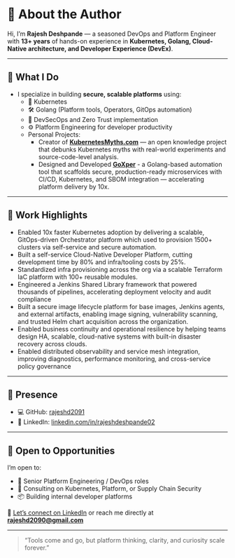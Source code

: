 # 👋 About the Author

Hi, I’m **Rajesh Deshpande** — a seasoned DevOps and Platform Engineer with **13+ years** of hands-on experience in **Kubernetes, Golang, Cloud-Native architecture, and Developer Experience (DevEx)**.

---

## 🎯 What I Do

- I specialize in building **secure, scalable platforms** using:
  - 🐳 Kubernetes
  - 🛠️ Golang (Platform tools, Operators, GitOps automation)
  - 🔐 DevSecOps and Zero Trust implementation
  - ⚙️ Platform Engineering for developer productivity
  - Personal Projects:
    - Creator of **[KubernetesMyths.com](https://kubernetesmyths.com/)** — an open knowledge project that debunks Kubernetes myths with real-world experiments and source-code-level analysis.
    - Designed and Developed **[GoXper](https://go.techxper.in/)** - a Golang-based automation tool that scaffolds secure, production-ready microservices with CI/CD, Kubernetes, and SBOM integration — accelerating platform delivery by 10x.

---

## 💼 Work Highlights

- Enabled 10x faster Kubernetes adoption by delivering a scalable, GitOps-driven Orchestrator platform which used to provision 1500+ clusters via self-service and secure automation.
- Built a self-service Cloud-Native Developer Platform, cutting development time by 80% and infra/tooling costs by 25%.
- Standardized infra provisioning across the org via a scalable Terraform IaC platform with 100+ reusable modules.
- Engineered a Jenkins Shared Library framework that powered thousands of pipelines, accelerating deployment velocity and audit compliance
- Built a secure image lifecycle platform for base images, Jenkins agents, and external artifacts, enabling image signing, vulnerability scanning, and trusted Helm chart acquisition across the organization.
- Enabled business continuity and operational resilience by helping teams design HA, scalable, cloud-native systems with built-in disaster recovery across clouds.
- Enabled distributed observability and service mesh integration, improving diagnostics, performance monitoring, and cross-service policy governance


---

## 📘 Presence

- 💻 GitHub: [rajeshd2091](https://github.com/rajeshd2091)
- 🧵 LinkedIn: [linkedin.com/in/rajeshdeshpande02](https://linkedin.com/in/rajeshdeshpande02)


---

## 🚀 Open to Opportunities

I’m open to:

- 🔧 Senior Platform Engineering / DevOps roles
- 🧠 Consulting on Kubernetes, Platform, or Supply Chain Security
- 📦 Building internal developer platforms

📨 [Let’s connect on LinkedIn](https://www.linkedin.com/in/rajesh-deshpande-1058b9151/) or reach me directly at **rajeshd2090@gmail.com**

---

> “Tools come and go, but platform thinking, clarity, and curiosity scale forever.”


